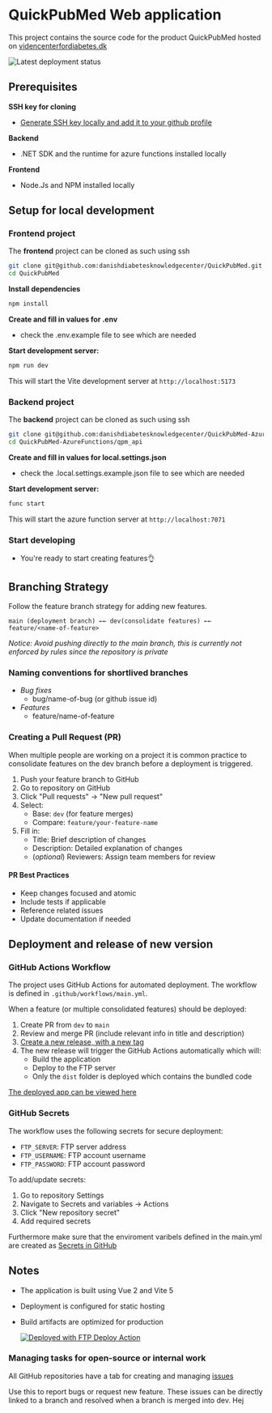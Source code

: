 # QuickPubMed Web application

This project contains the source code for the product QuickPubMed hosted on 
[videncenterfordiabetes.dk](https://videncenterfordiabetes.dk/)

![Latest deployment status](https://github.com/danishdiabetesknowledgecenter/QuickPubMed/actions/workflows/main.yml/badge.svg)

## Prerequisites

**SSH key for cloning**
   - [Generate SSH key locally and add it to your github profile](https://docs.github.com/en/authentication/connecting-to-github-with-ssh/adding-a-new-ssh-key-to-your-github-account)

**Backend**
- .NET SDK and the runtime for azure functions installed locally 

**Frontend**
- Node.Js and NPM installed locally


## Setup for local development

### Frontend project
   
The **frontend** project can be cloned as such using ssh 

```bash
git clone git@github.com:danishdiabetesknowledgecenter/QuickPubMed.git
cd QuickPubMed
```

**Install dependencies**
   ```bash
npm install
```

**Create and fill in values for .env**
- check the .env.example file to see which are needed

**Start development server:**
```bash
npm run dev
```
This will start the Vite development server at `http://localhost:5173`

### Backend project
   
The **backend** project can be cloned as such using ssh 

```bash
git clone git@github.com:danishdiabetesknowledgecenter/QuickPubMed-AzureFunctions.git
cd QuickPubMed-AzureFunctions/qpm_api
```

**Create and fill in values for local.settings.json**
- check the .local.settings.example.json file to see which are needed

**Start development server:**
```bash
func start
```
This will start the azure function server at `http://localhost:7071`

### Start developing
- You're ready to start creating features👌
  
## Branching Strategy

Follow the feature branch strategy for adding new features.
```
main (deployment branch) ←← dev(consolidate features) ←← feature/<name-of-feature>
```
*Notice: Avoid pushing directly to the main branch, this is currently not enforced by rules since the repository is private*


### Naming conventions for shortlived branches 

- *Bug fixes*
  - bug/name-of-bug (or github issue id)
- *Features*
  - feature/name-of-feature


### Creating a Pull Request (PR)
When multiple people are working on a project it is common practice to consolidate features on the dev branch before a deployment is triggered.

1. Push your feature branch to GitHub
2. Go to repository on GitHub
3. Click "Pull requests" → "New pull request"
4. Select:
   - Base: `dev` (for feature merges)
   - Compare: `feature/your-feature-name`
5. Fill in:
   - Title: Brief description of changes
   - Description: Detailed explanation of changes
   - (*optional*) Reviewers: Assign team members for review
   

#### PR Best Practices
- Keep changes focused and atomic
- Include tests if applicable
- Reference related issues
- Update documentation if needed


## Deployment and release of new version

### GitHub Actions Workflow
The project uses GitHub Actions for automated deployment. The workflow is defined in `.github/workflows/main.yml`.

When a feature (or multiple consolidated features) should be deployed:

1. Create PR from `dev` to `main`
2. Review and merge PR (include relevant info in title and description)
3. [Create a new release, with a new tag](https://github.com/danishdiabetesknowledgecenter/QuickPubMed/releases)
4. The new release will trigger the GitHub Actions automatically which will:
   - Build the application
   - Deploy to the FTP server
   - Only the `dist` folder is deployed which contains the bundled code 

[The deployed app can be viewed here](https://qpm.videncenterfordiabetes.dk/dev/latest/)

### GitHub Secrets
The workflow uses the following secrets for secure deployment:
- `FTP_SERVER`: FTP server address
- `FTP_USERNAME`: FTP account username
- `FTP_PASSWORD`: FTP account password

To add/update secrets:
1. Go to repository Settings
2. Navigate to Secrets and variables → Actions
3. Click "New repository secret"
4. Add required secrets

Furthermore make sure that the enviroment varibels defined in the main.yml are created as [Secrets in GitHub](https://github.com/danishdiabetesknowledgecenter/QuickPubMed/settings/secrets/actions)


## Notes
- The application is built using Vue 2 and Vite 5
- Deployment is configured for static hosting
- Build artifacts are optimized for production

  [<img alt="Deployed with FTP Deploy Action" src="https://img.shields.io/badge/Deployed With-FTP DEPLOY ACTION-%3CCOLOR%3E?style=for-the-badge&color=0077b6">](https://github.com/SamKirkland/FTP-Deploy-Action)

### Managing tasks for open-source or internal work 
All GitHub repositories have a tab for creating and managing [issues](https://github.com/danishdiabetesknowledgecenter/QuickPubMed/issues)

Use this to report bugs or request new feature. These issues can be directly linked to a branch and resolved when a branch is merged into dev. 
Hej
